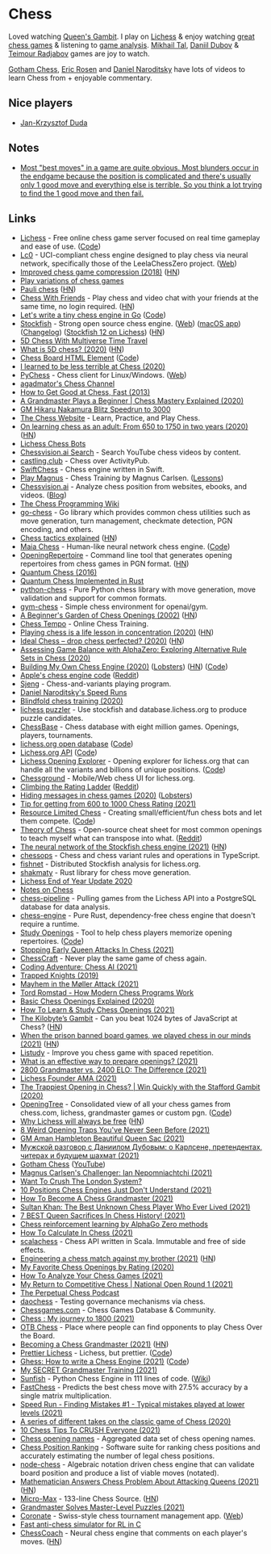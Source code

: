 # Chess

Loved watching [Queen's Gambit](https://trakt.tv/shows/the-queen-s-gambit). I play on [Lichess](https://lichess.org/) & enjoy watching [great chess games](https://lichess.org/games) & listening to [game analysis](https://www.youtube.com/user/RosenChess/videos). [Mikhail Tal](https://www.youtube.com/playlist?list=PLDnx7w_xuguGl3y2Utxhp6eAKi9KhVlcx), [Daniil Dubov](https://www.youtube.com/results?search_query=daniil+dubov) &
[Teimour Radjabov](https://www.youtube.com/c/TeimourRadjabovChess/videos) games are joy to watch.

[Gotham Chess](https://www.youtube.com/c/GothamChess/videos), [Eric Rosen](https://www.youtube.com/user/RosenChess/videos) and [Daniel Naroditsky](https://www.youtube.com/channel/UCHP9CdeguNUI-_nBv_UXBhw/videos) have lots of videos to learn Chess from + enjoyable commentary.

## Nice players

- [Jan-Krzysztof Duda](https://www.youtube.com/results?search_query=Jan-Krzysztof+Duda)

## Notes

- [Most "best moves" in a game are quite obvious. Most blunders occur in the endgame because the position is complicated and there's usually only 1 good move and everything else is terrible. So you think a lot trying to find the 1 good move and then fail.](https://www.reddit.com/r/chess/comments/nwq4qk/blunder_rate_versus_time_spent_on_move_25_million/)

## Links

- [Lichess](https://lichess.org/) - Free online chess game server focused on real time gameplay and ease of use. ([Code](https://github.com/ornicar/lila/))
- [Lc0](https://github.com/LeelaChessZero/lc0) - UCI-compliant chess engine designed to play chess via neural network, specifically those of the LeelaChessZero project. ([Web](https://lczero.org/))
- [Improved chess game compression (2018)](https://lichess.org/blog/Wqa7GiAAAOIpBLoY/developer-update-275-improved-game-compression) ([HN](https://news.ycombinator.com/item?id=22519777))
- [Play variations of chess games](https://pippinbarr.github.io/chesses/)
- [Pauli chess](https://blog.plover.com/games/double-chess.html) ([HN](https://news.ycombinator.com/item?id=22709850))
- [Chess With Friends](https://rootshirechess.glitch.me/) - Play chess and video chat with your friends at the same time, no login required. ([HN](https://news.ycombinator.com/item?id=22790728))
- [Let's write a tiny chess engine in Go](https://zserge.com/posts/carnatus/) ([Code](https://github.com/zserge/carnatus))
- [Stockfish](https://github.com/official-stockfish/Stockfish) - Strong open source chess engine. ([Web](https://stockfishchess.org/)) ([macOS app](https://github.com/daylen/stockfish-mac)) ([Changelog](https://abrok.eu/stockfish/)) ([Stockfish 12 on Lichess](https://lichess.org/blog/X9uXyxUAANCqN1OF/stockfish-12-on-lichess)) ([HN](https://news.ycombinator.com/item?id=27733455))
- [5D Chess With Multiverse Time Travel](https://store.steampowered.com/app/1349230/5D_Chess_With_Multiverse_Time_Travel/)
- [What is 5D chess? (2020)](https://en.chessbase.com/post/what-on-earth-is-5d-chess) ([HN](https://news.ycombinator.com/item?id=24054313))
- [Chess Board HTML Element](https://justinfagnani.github.io/chessboard-element/) ([Code](https://github.com/justinfagnani/chessboard-element/))
- [I learned to be less terrible at Chess (2020)](https://www.bargava.com/blog/suck-less-at-chess/)
- [PyChess](https://github.com/pychess/pychess) - Chess client for Linux/Windows. ([Web](https://pychess.github.io/))
- [agadmator's Chess Channel](https://www.youtube.com/c/AGADMATOR/videos)
- [How to Get Good at Chess, Fast (2013)](https://www.gautamnarula.com/how-to-get-good-at-chess-fast/)
- [A Grandmaster Plays a Beginner | Chess Mastery Explained (2020)](https://www.youtube.com/watch?v=XzgnlvT5-6Y)
- [GM Hikaru Nakamura Blitz Speedrun to 3000](https://www.youtube.com/watch?v=NK0_qG2cVVQ)
- [The Chess Website](https://www.thechesswebsite.com/) - Learn, Practice, and Play Chess.
- [On learning chess as an adult: From 650 to 1750 in two years (2020)](https://jacobbrazeal.wordpress.com/2020/11/16/on-learning-chess-as-an-adult-from-650-to-1750-in-two-years/) ([HN](https://news.ycombinator.com/item?id=25108800))
- [Lichess Chess Bots](https://lichess.org/player/bots)
- [Chessvision.ai Search](https://search.chessvision.ai/) - Search YouTube chess videos by content.
- [castling.club](https://castling.club/) - Chess over ActivityPub.
- [SwiftChess](https://github.com/SteveBarnegren/SwiftChess) - Chess engine written in Swift.
- [Play Magnus](https://www.playmagnus.com/no) - Chess Training by Magnus Carlsen. ([Lessons](https://www.playmagnus.com/no/magnus-trainer/lessons))
- [Chessvision.ai](https://chessvision.ai/) - Analyze chess position from websites, ebooks, and videos. ([Blog](https://blog.chessvision.ai/))
- [The Chess Programming Wiki](https://www.chessprogramming.org/Main_Page)
- [go-chess](https://github.com/notnil/chess) - Go library which provides common chess utilities such as move generation, turn management, checkmate detection, PGN encoding, and others.
- [Chess tactics explained](https://www.chesstactics.org/) ([HN](https://news.ycombinator.com/item?id=25236094))
- [Maia Chess](https://maiachess.com/) - Human-like neural network chess engine. ([Code](https://github.com/CSSLab/maia-chess))
- [OpeningRepertoire](https://github.com/zcesur/opening-repertoire) - Command line tool that generates opening repertoires from chess games in PGN format. ([HN](https://news.ycombinator.com/item?id=25338955))
- [Quantum Chess (2016)](https://quantumfrontiers.com/2016/02/15/quantum-chess/)
- [Quantum Chess Implemented in Rust](https://github.com/gmorenz/qc)
- [python-chess](https://github.com/niklasf/python-chess) - Pure Python chess library with move generation, move validation and support for common formats.
- [gym-chess](https://github.com/genyrosk/gym-chess) - Simple chess environment for openai/gym.
- [A Beginner's Garden of Chess Openings (2002)](https://dwheeler.com/chess-openings/) ([HN](https://news.ycombinator.com/item?id=25446399))
- [Chess Tempo](https://chesstempo.com/) - Online Chess Training.
- [Playing chess is a life lesson in concentration (2020)](https://aeon.co/essays/playing-chess-is-an-essential-life-lesson-in-concentration) ([HN](https://news.ycombinator.com/item?id=25459731))
- [Ideal Chess – drop chess perfected? (2020)](https://www.lesswrong.com/posts/gXLqCxELLKZRTWoMc/ideal-chess-drop-chess-perfected) ([HN](https://news.ycombinator.com/item?id=25473355))
- [Assessing Game Balance with AlphaZero: Exploring Alternative Rule Sets in Chess (2020)](https://arxiv.org/abs/2009.04374)
- [Building My Own Chess Engine (2020)](https://healeycodes.com/building-my-own-chess-engine/) ([Lobsters](https://lobste.rs/s/6z2fqa/building_my_own_chess_engine)) ([HN](https://news.ycombinator.com/item?id=25516430)) ([Code](https://github.com/healeycodes/andoma))
- [Apple's chess engine code](https://opensource.apple.com/source/Chess/) ([Reddit](https://www.reddit.com/r/apple/comments/kjakan/til_apple_open_sourced_their_chess_engine/))
- [Sjeng](https://www.sjeng.org/indexold.html) - Chess-and-variants playing program.
- [Daniel Naroditsky's Speed Runs](https://www.youtube.com/playlist?list=PLT1F2nOxLHOcmi_qi1BbY6axf5xLFEcit)
- [Blindfold chess training (2020)](https://www.youtube.com/watch?v=Sjj32JpdBD8)
- [lichess puzzler](https://github.com/ornicar/lichess-puzzler) - Use stockfish and database.lichess.org to produce puzzle candidates.
- [ChessBase](https://database.chessbase.com/) - Chess database with eight million games. Openings, players, tournaments.
- [lichess.org open database](https://database.lichess.org/) ([Code](https://github.com/ornicar/lichess-db))
- [Lichess.org API](https://lichess.org/api) ([Code](https://github.com/lichess-org/api))
- [Lichess Opening Explorer](https://lichess.org/analysis#explorer) - Opening explorer for lichess.org that can handle all the variants and billions of unique positions. ([Code](https://github.com/niklasf/lila-openingexplorer))
- [Chessground](https://github.com/ornicar/chessground) - Mobile/Web chess UI for lichess.org.
- [Climbing the Rating Ladder](https://www.youtube.com/playlist?list=PLl9uuRYQ-6MCBnhtCk_bTZsD8GxeWP6BV) ([Reddit](https://www.reddit.com/r/chess/comments/kmos5d/climbing_the_rating_ladder_where_are_they_now/))
- [Hiding messages in chess games (2020)](https://incoherency.co.uk/blog/stories/chess-steg.html) ([Lobsters](https://lobste.rs/s/ikxxhw/hiding_messages_chess_games))
- [Tip for getting from 600 to 1000 Chess Rating (2021)](https://www.reddit.com/r/chess/comments/kqqezx/i_know_this_isnt_even_an_achievement_but_i_just/)
- [Resource Limited Chess](https://rlc-chess.com/) - Creating small/efficient/fun chess bots and let them compete. ([Code](https://github.com/void4/relich))
- [Theory of Chess](https://github.com/remigiusz-suwalski/theory-of-chess) - Open-source cheat sheet for most common openings to teach myself what can transpose into what. ([Reddit](https://www.reddit.com/r/chess/comments/krpd16/i_made_an_opensource_cheat_sheet_for_most_common/))
- [The neural network of the Stockfish chess engine (2021)](https://cp4space.hatsya.com/2021/01/08/the-neural-network-of-the-stockfish-chess-engine/) ([HN](https://news.ycombinator.com/item?id=25759430))
- [chessops](https://github.com/niklasf/chessops) - Chess and chess variant rules and operations in TypeScript.
- [fishnet](https://github.com/niklasf/fishnet) - Distributed Stockfish analysis for lichess.org.
- [shakmaty](https://github.com/niklasf/shakmaty) - Rust library for chess move generation.
- [Lichess End of Year Update 2020](https://lichess.org/blog/X-2TABUAANCqhnH5/lichess-end-of-year-update-2020)
- [Notes on Chess](https://github.com/pepellou/knowledge/blob/master/chess/README.md)
- [chess-pipeline](https://github.com/charlesoblack/chess-pipeline) - Pulling games from the Lichess API into a PostgreSQL database for data analysis.
- [chess-engine](https://github.com/adam-mcdaniel/chess-engine) - Pure Rust, dependency-free chess engine that doesn't require a runtime.
- [Study Openings](http://www.studyopenings.com/) - Tool to help chess players memorize opening repertoires. ([Code](https://github.com/jven/studyopenings))
- [Stopping Early Queen Attacks In Chess (2021)](https://www.youtube.com/watch?v=cY9zitJFglc)
- [ChessCraft](https://www.chesscraft.ca/) - Never play the same game of chess again.
- [Coding Adventure: Chess AI (2021)](https://www.youtube.com/watch?v=U4ogK0MIzqk)
- [Trapped Knights (2019)](https://www.moll.dev/projects/trapped-knights/)
- [Mayhem in the Møller Attack (2021)](https://www.youtube.com/watch?v=y9Oq0JoWow4)
- [Tord Romstad - How Modern Chess Programs Work](https://vimeo.com/216463393)
- [Basic Chess Openings Explained (2020)](https://www.youtube.com/watch?v=8IlJ3v8I4Z8)
- [How To Learn & Study Chess Openings (2021)](https://www.youtube.com/watch?v=6IegDENuxU4)
- [The Kilobyte’s Gambit](https://vole.wtf/kilobytes-gambit/) - Can you beat 1024 bytes of JavaScript at Chess? ([HN](https://news.ycombinator.com/item?id=26380110))
- [When the prison banned board games, we played chess in our minds (2021)](https://www.themarshallproject.org/2021/02/11/when-the-prison-banned-board-games-we-played-chess-in-our-minds) ([HN](https://news.ycombinator.com/item?id=26385142))
- [Listudy](https://listudy.org/en) - Improve you chess game with spaced repetition.
- [What is an effective way to prepare openings? (2021)](https://www.reddit.com/r/chess/comments/m6xy18/what_is_an_effective_way_to_prepare_openings/)
- [2800 Grandmaster vs. 2400 ELO: The Difference (2021)](https://www.youtube.com/watch?v=9dQzTnvsNG4)
- [Lichess Founder AMA (2021)](https://www.reddit.com/r/chess/comments/mpasyl/i_started_lichess_ask_me_anything/)
- [The Trappiest Opening in Chess? | Win Quickly with the Stafford Gambit (2020)](https://www.youtube.com/watch?v=nH_fiqlLp2U)
- [OpeningTree](https://www.openingtree.com/) - Consolidated view of all your chess games from chess.com, lichess, grandmaster games or custom pgn. ([Code](https://github.com/openingtree/openingtree))
- [Why Lichess will always be free](https://lichess.org/blog/YF-ZORQAACAA89PI/why-lichess-will-always-be-free.) ([HN](https://news.ycombinator.com/item?id=26910579))
- [8 Weird Opening Traps You've Never Seen Before (2021)](https://www.youtube.com/watch?v=VHlsQ2OT2eI)
- [GM Aman Hambleton Beautiful Queen Sac (2021)](https://www.youtube.com/watch?v=HRJUF7FFOV4&t=6s)
- [Мужской разговор с Даниилом Дубовым: о Карлсене, претендентах, читерах и будущем шахмат (2021)](https://www.youtube.com/watch?v=n4cHZWlFh18)
- [Gotham Chess](https://www.gotham-chess.com/) ([YouTube](https://www.youtube.com/channel/UCQHX6ViZmPsWiYSFAyS0a3Q))
- [Magnus Carlsen's Challenger: Ian Nepomniachtchi (2021)](https://www.youtube.com/watch?v=ba7Q0ZOnUkg)
- [Want To Crush The London System?](https://www.youtube.com/watch?v=Nc8rzTIfFCw)
- [10 Positions Chess Engines Just Don't Understand (2021)](https://www.chess.com/article/view/10-positions-chess-engines-just-dont-understand)
- [How To Become A Chess Grandmaster (2021)](https://www.youtube.com/watch?v=X4nTq2XPvAc)
- [Sultan Khan: The Best Unknown Chess Player Who Ever Lived (2021)](https://www.youtube.com/watch?v=8Jhv4F8NGe8)
- [7 BEST Queen Sacrifices In Chess History! (2021)](https://www.youtube.com/watch?v=_JzChhH-id0)
- [Chess reinforcement learning by AlphaGo Zero methods](https://github.com/Zeta36/chess-alpha-zero)
- [How To Calculate In Chess (2021)](https://www.youtube.com/watch?v=9Ga9dP3bvN8)
- [scalachess](https://github.com/ornicar/scalachess) - Chess API written in Scala. Immutable and free of side effects.
- [Engineering a chess match against my brother (2021)](https://blog.mbrt.dev/posts/chess-eng/) ([HN](https://news.ycombinator.com/item?id=27431924))
- [My Favorite Chess Openings by Rating (2020)](https://www.youtube.com/watch?v=NFod-ozimmM)
- [How To Analyze Your Chess Games (2021)](https://www.youtube.com/watch?v=ylpAHvPlafc)
- [My Return to Competitive Chess | National Open Round 1 (2021)](https://www.youtube.com/watch?v=sMY3E8qLsno)
- [The Perpetual Chess Podcast](https://www.perpetualchesspod.com/)
- [daochess](https://daochess.org/) - Testing governance mechanisms via chess.
- [Chessgames.com](https://www.chessgames.com/index.html) - Chess Games Database & Community.
- [Chess : My journey to 1800 (2021)](https://bharathi.xyz/chess/chess-1800.html)
- [OTB Chess](https://otbchess.org/) - Place where people can find opponents to play Chess Over the Board.
- [Becoming a Chess Grandmaster (2021)](https://nextlevelchess.blog/how-to-become-a-grandmaster-in-chess/) ([HN](https://news.ycombinator.com/item?id=27948000))
- [Prettier Lichess](https://prettierlichess.github.io/) - Lichess, but prettier. ([Code](https://github.com/prettierlichess/prettierlichess))
- [Ghess: How to write a Chess Engine (2021)](https://opensourc.es/blog/ghess-how-to-write-a-chess-engine/) ([Code](https://github.com/Wikunia/Ghess))
- [My SECRET Grandmaster Training (2021)](https://www.youtube.com/watch?v=8jY95rOsxv0)
- [Sunfish](https://github.com/thomasahle/sunfish) - Python Chess Engine in 111 lines of code. ([Wiki](https://www.chessprogramming.org/Sunfish))
- [FastChess](https://github.com/thomasahle/fastchess) - Predicts the best chess move with 27.5% accuracy by a single matrix multiplication.
- [Speed Run - Finding Mistakes #1 - Typical mistakes played at lower levels (2021)](https://www.youtube.com/watch?v=y2mhbgubuvQ)
- [A series of different takes on the classic game of Chess (2020)](https://theindieweb.com/a-series-of-different-takes-on-the-classic-game-of-chess./)
- [10 Chess Tips To CRUSH Everyone (2021)](https://www.youtube.com/watch?v=fGFl4GjVvrA)
- [Chess opening names](https://github.com/niklasf/chess-openings) - Aggregated data set of chess opening names.
- [Chess Position Ranking](https://github.com/tromp/ChessPositionRanking) - Software suite for ranking chess positions and accurately estimating the number of legal chess positions.
- [node-chess](https://github.com/brozeph/node-chess) - Algebraic notation driven chess engine that can validate board position and produce a list of viable moves (notated).
- [Mathematician Answers Chess Problem About Attacking Queens (2021)](https://www.quantamagazine.org/mathematician-answers-chess-problem-about-attacking-queens-20210921/) ([HN](https://news.ycombinator.com/item?id=28605220))
- [Micro-Max](https://home.hccnet.nl/h.g.muller/max-src2.html) - 133-line Chess Source. ([HN](https://news.ycombinator.com/item?id=28621143))
- [Grandmaster Solves Master-Level Puzzles (2021)](https://www.youtube.com/watch?v=NpJfOYoEUK4)
- [Coronate](https://github.com/johnridesabike/coronate) - Swiss-style chess tournament management app. ([Web](https://coronate.netlify.app/))
- [Fast anti-chess simulator for RL in C](https://github.com/RajGhugare19/MyAntiChess)
- [ChessCoach](https://chrisbutner.github.io/ChessCoach/) - Neural chess engine that comments on each player's moves. ([HN](https://news.ycombinator.com/item?id=28765183))
